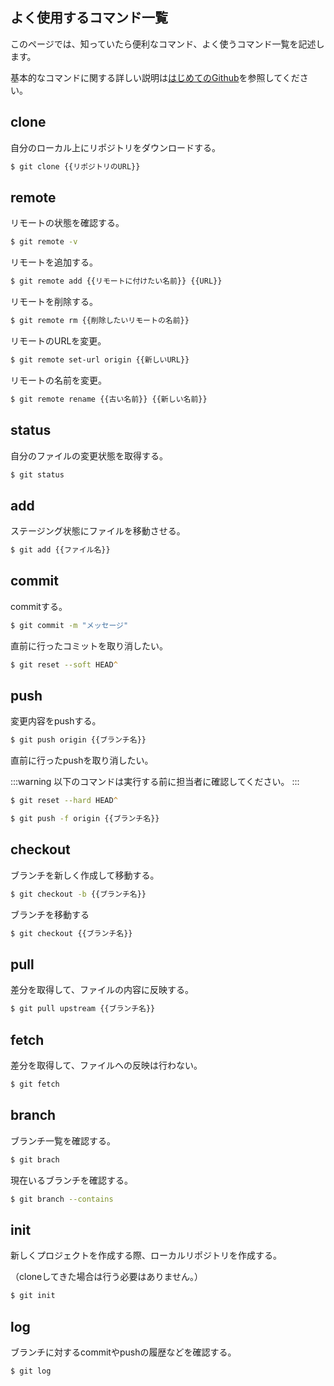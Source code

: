 ## よく使用するコマンド一覧

このページでは、知っていたら便利なコマンド、よく使うコマンド一覧を記述します。

基本的なコマンドに関する詳しい説明は[はじめてのGithub](/2.はじめてのGithub/)を参照してください。

## clone

自分のローカル上にリポジトリをダウンロードする。
```zsh
$ git clone {{リポジトリのURL}}
```

## remote

リモートの状態を確認する。
```zsh
$ git remote -v
```

リモートを追加する。
```zsh
$ git remote add {{リモートに付けたい名前}} {{URL}}
```

リモートを削除する。
```zsh
$ git remote rm {{削除したいリモートの名前}}
```

リモートのURLを変更。
```zsh
$ git remote set-url origin {{新しいURL}}
```

リモートの名前を変更。
```zsh
$ git remote rename {{古い名前}} {{新しい名前}}
```

## status

自分のファイルの変更状態を取得する。
```zsh
$ git status
```
## add

ステージング状態にファイルを移動させる。
```zsh
$ git add {{ファイル名}}
```

## commit

commitする。
```zsh
$ git commit -m "メッセージ"
```

直前に行ったコミットを取り消したい。
```zsh
$ git reset --soft HEAD^
```

## push

変更内容をpushする。
```zsh
$ git push origin {{ブランチ名}}
```

直前に行ったpushを取り消したい。

:::warning
以下のコマンドは実行する前に担当者に確認してください。
:::

```zsh
$ git reset --hard HEAD^

$ git push -f origin {{ブランチ名}}
```

## checkout

ブランチを新しく作成して移動する。
```zsh
$ git checkout -b {{ブランチ名}}
```

ブランチを移動する
```zsh
$ git checkout {{ブランチ名}}
```

## pull

差分を取得して、ファイルの内容に反映する。
```zsh
$ git pull upstream {{ブランチ名}}
```

## fetch

差分を取得して、ファイルへの反映は行わない。
```zsh
$ git fetch
```

## branch

ブランチ一覧を確認する。
```zsh
$ git brach
```
現在いるブランチを確認する。

```zsh
$ git branch --contains
```

## init

新しくプロジェクトを作成する際、ローカルリポジトリを作成する。

（cloneしてきた場合は行う必要はありません。）
```zsh
$ git init
```

## log

ブランチに対するcommitやpushの履歴などを確認する。

```zsh
$ git log
```
